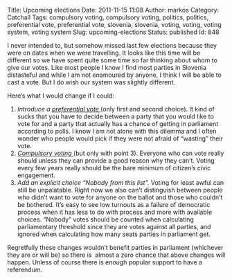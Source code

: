Title: Upcoming elections
Date: 2011-11-15 11:08
Author: markos
Category: Catchall
Tags: compulsory voting, compulsory voting, politics, politics, preferential vote, preferential vote, slovenia, slovenia, voting, voting, voting system, voting system
Slug: upcoming-elections
Status: published
Id: 848

<html>
 <body>
  <div>
   <p>
    I never intended to, but somehow missed last few elections because they were on dates when we were travelling. It looks like this time will be different so we have spent quite some time so far thinking about whom to give our votes. Like most people I know I find most parties in Slovenia distasteful and while I am not enamoured by anyone, I think I will be able to cast a vote. But I do wish our system was slightly different.
   </p>
   <p>
    Here’s what I would change if I could:
   </p>
   <ol>
    <li>
     <em>
      Introduce a
      <a class="zem_slink" href="http://en.wikipedia.org/wiki/Preferential_voting" rel="wikipedia" title="Preferential voting">
       preferential vote
      </a>
     </em>
     <strong>
     </strong>
     (only first and second choice). It kind of sucks that you have to decide between a party that you would like to vote for and a party that actually has a chance of getting in parliament according to polls. I know I am not alone with this dilemma and I often wonder who people would pick if they were not afraid of “wasting” their vote.
    </li>
    <li>
     <em>
      <a class="zem_slink" href="http://en.wikipedia.org/wiki/Compulsory_voting" rel="wikipedia" title="Compulsory voting">
       Compulsory voting
      </a>
     </em>
     (but only with point 3). Everyone who can vote really should unless they can provide a good reason why they can’t. Voting every few years really should be the bare minimum of citizen’s civic engagement.
    </li>
    <li>
     <em>
      Add an explicit choice “Nobody from this list”.
     </em>
     Voting for least awful can still be unpalatable. Right now we also can’t distinguish between people who didn’t want to vote for anyone on the ballot and those who couldn’t be bothered. It’s easy to see low turnouts as a failure of democratic process when it has less to do with process and more with available choices. “Nobody” votes should be counted when calculating parliamentary threshold since they are votes against all parties, and ignored when calculating how many seats parties in parliament get.
    </li>
   </ol>
   <p>
    Regretfully these changes wouldn’t benefit parties in parliament (whichever they are or will be) so there is  almost a zero chance that above changes will happen. Unless of course there is enough popular support to have a referendum.
   </p>
  </div>
 </body>
</html>